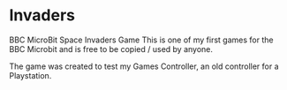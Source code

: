 # Invaders
BBC MicroBit Space Invaders Game
This is one of my first games for the BBC Microbit and is free to be copied / used by anyone.

The game was created to test my Games Controller, an old controller for a Playstation.
